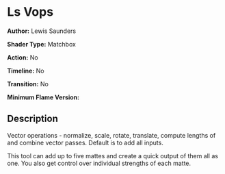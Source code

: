 # Ls Vops

**Author:** Lewis Saunders

**Shader Type:** Matchbox

**Action:** No

**Timeline:** No

**Transition:** No

**Minimum Flame Version:** 


## Description
Vector operations - normalize, scale, rotate, translate, compute lengths of and combine vector passes.  Default is to add all inputs.

This tool can add up to five mattes and create a quick output of them all as one. You also get control over individual strengths of each matte.

